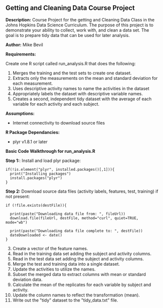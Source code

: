 Getting and Cleaning Data Course Project
----------------------------------------

**Description:** Course Project for the getting and Cleaning Data Class in the Johns Hopkins Data Science Curriculum. The purpose of this project is to demonstrate your ability to collect, work with, and clean a data set. The goal is to prepare tidy data that can be used for later analysis.

**Author:** Mike Bevil

**Requirements:** 

Create one R script called run_analysis.R that does the following: 

  1. Merges the training and the test sets to create one dataset. 
  2.  Extracts only the measurements on the mean and standard deviation for each measurement. 
  3.  Uses descriptive activity names to name the activities in the dataset 
  4.  Appropriately labels the dataset with descriptive variable names. 
  5. Creates a second, independent tidy dataset with the average of each variable for each activity and each subject.

**Assumptions:**

  * Internet connectivity to download source files

**R Package Dependancies:**
  
  * plyr v1.8.1 or later


**Basic Code Walkthrough for run_analysis.R**

  **Step 1:**: Install and load plyr package:
  
    if(!is.element("plyr", installed.packages()[,1])){
      print("Installing packages")
      install.packages("plyr")
    }
  

  **Step 2:** Download source data files (activity labels, features, test, training) if not present:
  
    if (!file.exists(destFile)){
    
      print(paste("Downloading data file from: ", fileUrl))
      download.file(fileUrl, destFile, method="curl", quiet=TRUE, mode="wb")
      
      print(paste("Downloading data file complete to: ", destFile))
      dateDownloaded <- date()
    }
    
  3. Create a vector of the feature names.
  4. Read in the training data set adding the subject and activity columns.
  5. Read in the test data set adding the subject and activity columns.
  6. Merge the test and training data into a single dataset.
  7. Update the activities to utilize the names.
  8. Subset the merged data to extract columns with mean or standard deviation data.
  9. Calculate the mean of the replicates for each variable by subject and activity.
  10. Update the column names to reflect the transformation (mean).
  11. Write out the "tidy" dataset to the "tidy_data.txt" file.




